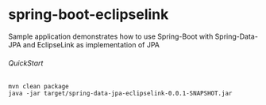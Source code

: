 # spring-boot-eclipselink

Sample application demonstrates how to use Spring-Boot with Spring-Data-JPA and EclipseLink as implementation of JPA

###### QuickStart
```
mvn clean package
java -jar target/spring-data-jpa-eclipselink-0.0.1-SNAPSHOT.jar
```
